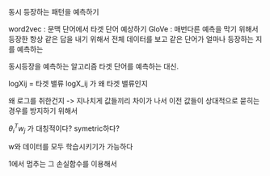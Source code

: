 동시 등장하는 패턴을 예측하기

word2vec : 문맥 단어에서 타겟 단어 예상하기
GloVe : 매번다른  예측을 막기 위해서 등장한
항상 같은 답을 내기 위해서
전체 데이터를 보고 같은 단어가 얼마나 등장하는 지를 예측하는

동시등장을 예측하는 알고리즘
타겟 단어를 예측하는 대신.

logXij = 타겟 밸류
logX_ij 가 왜 타겟 밸류인지

왜 로그를 취한건지
-> 지나치게 값들끼리 차이가 나서 이전 값들이 상대적으로 묻히는 경우를 방지하기 위해서


$\theta_i^T w_j$  가 대칭적이다? symetric하다?

w와 데이터를 모두 학습시키기가 가능하다

1에서 멈추는 그 손실함수를 이용해서

